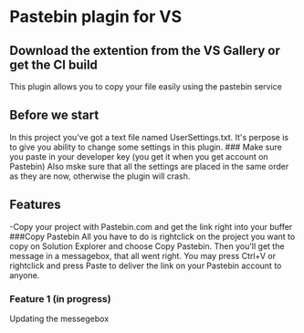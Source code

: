 # Pastebin plagin for VS
Download the extention from the VS Gallery or get the CI build
------------------------------------------------------------
This plugin allows you to copy your file easily using the pastebin service  
## Before we start
In this project you've got a text file named UserSettings.txt. It's perpose is to give you ability to change some settings in this plugin. ### Make sure you paste in your developer key (you get it when you get account on Pastebin)
Also mske sure that all the settings are placed in the same order as they are now, otherwise the plugin will crash.
## Features
-Copy your project with Pastebin.com and get the link right into your buffer
###Copy Pastebin
All you have to do is rightclick on the project you want to copy on Solution Explorer and choose Copy Pastebin.
Then you'll get the message in a messagebox, that all went right. You may press Ctrl+V or rightclick and press Paste to deliver the link on your Pastebin account to anyone.
### Feature 1 (in progress)
Updating the messegebox
